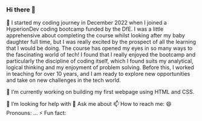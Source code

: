 ### Hi there 👋

🌱 I started my coding journey in December 2022 when I joined a HyperionDev coding bootcamp funded by the DfE. I was a little apprehensive about completing the course whilst looking after my baby daughter full time, but I was really excited by the prospect of all the learning that I would be doing. The course has opened my eyes in so many ways to the fascinating world of tech! I found that I really enjoyed the bootcamp and particularly the discipline of coding itself, which I found suits my analytical, logical thinking and my enjoyment of problem solving. Before this, I worked in teaching for over 10 years, and I am ready to explore new opportunities and take on new challenges in the tech world.

🔭 I’m currently working on building my first webpage using HTML and CSS.

🤔 I’m looking for help with 
💬 Ask me about 
📫 How to reach me:
😄 Pronouns: ...
⚡ Fun fact: 

